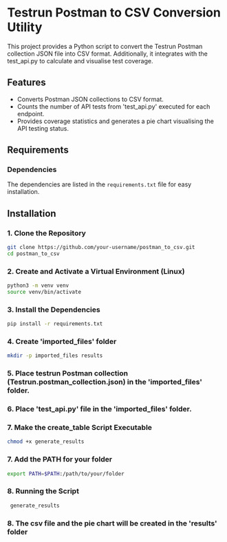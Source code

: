 # Testrun Postman to CSV Conversion Utility

This project provides a Python script to convert the Testrun Postman collection JSON file into CSV format. Additionally, it integrates with the test_api.py to calculate and visualise test coverage.

## Features
- Converts Postman JSON collections to CSV format.
- Counts the number of API tests from 'test_api.py' executed for each endpoint.
- Provides coverage statistics and generates a pie chart visualising the API testing status.

## Requirements

### Dependencies

The dependencies are listed in the `requirements.txt` file for easy installation.

## Installation

### 1. Clone the Repository

```bash
git clone https://github.com/your-username/postman_to_csv.git
cd postman_to_csv
```

### 2. Create and Activate a Virtual Environment (Linux)

```bash
python3 -m venv venv
source venv/bin/activate
```

### 3. Install the Dependencies

```bash
pip install -r requirements.txt
```

### 4. Create 'imported_files' folder

```bash
mkdir -p imported_files results
```        

### 5. Place testrun Postman collection (Testrun.postman_collection.json) in the 'imported_files' folder.

### 6. Place 'test_api.py' file in the 'imported_files' folder.

### 7. Make the create_table Script Executable

```bash
chmod +x generate_results
```

### 7. Add the PATH for your folder

```bash
export PATH=$PATH:/path/to/your/folder 
```

### 8. Running the Script

``` bash
 generate_results
```

### 8. The csv file and the pie chart will be created in the 'results' folder








